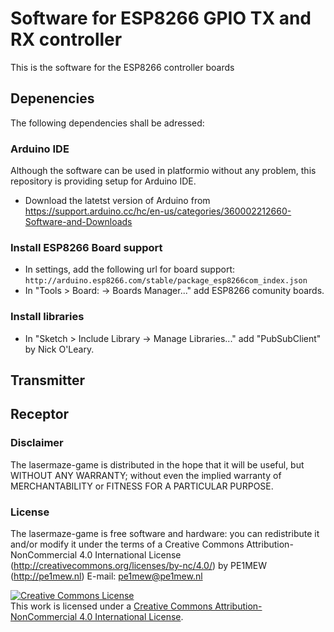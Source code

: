 # Software for ESP8266 GPIO TX and RX controller
This is the software for the ESP8266 controller boards

## Depenencies
The following dependencies shall be adressed:

### Arduino IDE
Although the software can be used in platformio without any problem, this repository is providing setup for Arduino IDE. 

 - Download the latetst version of Arduino from https://support.arduino.cc/hc/en-us/categories/360002212660-Software-and-Downloads

### Install ESP8266 Board support
 - In settings, add the following url for board support: ```http://arduino.esp8266.com/stable/package_esp8266com_index.json```
 - In "Tools > Board: -> Boards Manager..."  add ESP8266 comunity boards.
 
### Install libraries
 - In "Sketch > Include Library -> Manage Libraries..."  add "PubSubClient" by Nick O'Leary.

## Transmitter

## Receptor



### Disclaimer
The lasermaze-game is distributed in the hope that it will be useful, but WITHOUT ANY WARRANTY; without even the 
implied warranty of MERCHANTABILITY or FITNESS FOR A PARTICULAR PURPOSE.
  
### License
The lasermaze-game is free software and hardware: 
you can redistribute it and/or modify it under the terms of a Creative Commons Attribution-NonCommercial 4.0 International License (http://creativecommons.org/licenses/by-nc/4.0/) by PE1MEW (http://pe1mew.nl) E-mail: pe1mew@pe1mew.nl

<a rel="license" href="http://creativecommons.org/licenses/by-nc/4.0/"><img alt="Creative Commons License" style="border-width:0" src="https://i.creativecommons.org/l/by-nc/4.0/88x31.png" /></a><br />This work is licensed under a <a rel="license" href="http://creativecommons.org/licenses/by-nc/4.0/">Creative Commons Attribution-NonCommercial 4.0 International License</a>.